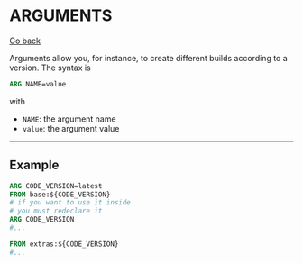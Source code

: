 # ARGUMENTS

[Go back](..#most-used-instructions)

Arguments allow you, for instance,
to create different builds according
to a version. The syntax is

```dockerfile
ARG NAME=value
```

with

* ``NAME``: the argument name
* ``value``: the argument value

<hr class="sl">

## Example

```dockerfile
ARG CODE_VERSION=latest
FROM base:${CODE_VERSION}
# if you want to use it inside
# you must redeclare it
ARG CODE_VERSION
#...

FROM extras:${CODE_VERSION}
#...
```
